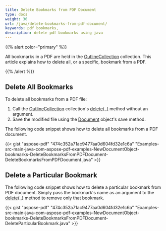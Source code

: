 ```yaml
---
title: Delete Bookmarks from PDF Document
type: docs
weight: 30
url: /java/delete-bookmarks-from-pdf-document/
keywords: pdf bookmarks,
description: delete pdf bookmarks using java 
---
```


{{% alert color="primary" %}} 

All bookmarks in a PDF are held in the [OutlineCollection](https://apireference.aspose.com/java/pdf/com.aspose.pdf/OutlineCollection) collection. This article explains how to delete all, or a specific, bookmark from a PDF.

{{% /alert %}} 
## **Delete All Bookmarks**
To delete all bookmarks from a PDF file:

1. Call the [OutlineCollection](https://apireference.aspose.com/java/pdf/com.aspose.pdf/OutlineCollection) collection's [delete(..)](https://apireference.aspose.com/java/pdf/com.aspose.pdf/OutlineCollection#delete--) method without an argument.
1. Save the modified file using the [Document](https://apireference.aspose.com/java/pdf/com.aspose.pdf/Document) object's save method.

The following code snippet shows how to delete all bookmarks from a PDF document.

{{< gist "aspose-pdf" "474c352a71ac9477aa0d604fd32e1c6a" "Examples-src-main-java-com-aspose-pdf-examples-NewDocumentObject-bookmarks-DeleteBookmarksFromPDFDocument-DeleteBookmarksFromPDFDocument.java" >}}


## **Delete a Particular Bookmark**
The following code snippet shows how to delete a particular bookmark from PDF document. Simply pass the bookmark's name as an argument to the [delete(..)](https://apireference.aspose.com/java/pdf/com.aspose.pdf/OutlineCollection#delete--) method to remove only that bookmark.

{{< gist "aspose-pdf" "474c352a71ac9477aa0d604fd32e1c6a" "Examples-src-main-java-com-aspose-pdf-examples-NewDocumentObject-bookmarks-DeleteBookmarksFromPDFDocument-DeleteParticularBookmark.java" >}}
